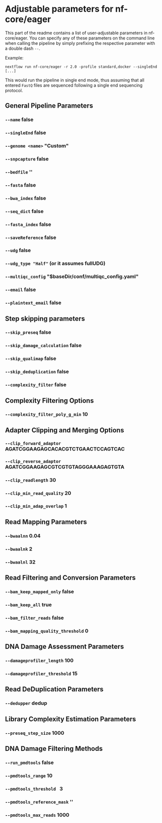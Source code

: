 # Adjustable parameters for nf-core/eager

This part of the readme contains a list of user-adjustable parameters in nf-core/eager. You can specify any of these parameters on the command line when calling the pipeline by simply prefixing the respective parameter with a double dash `--`.

Example:
```
nextflow run nf-core/eager -r 2.0 -profile standard,docker --singleEnd [...]
```
This would run the pipeline in single end mode, thus assuming that all entered `FastQ` files are sequenced following a single end sequencing protocol.


## General Pipeline Parameters
### `--name` false
### `--singleEnd` false
### `--genome <name>` "Custom"
### `--snpcapture` false
### `--bedfile` ''
### `--fasta` false
### `--bwa_index` false
### `--seq_dict` false
### `--fasta_index` false
### `--saveReference` false
### `--udg` false
### `--udg_type "Half"` (or it assumes fullUDG)
### `--multiqc_config` "$baseDir/conf/multiqc_config.yaml"
### `--email` false
### `--plaintext_email` false

## Step skipping parameters

### `--skip_preseq` false
### `--skip_damage_calculation` false
### `--skip_qualimap` false
### `--skip_deduplication` false
### `--complexity_filter` false

## Complexity Filtering Options

### `--complexity_filter_poly_g_min` 10

## Adapter Clipping and Merging Options

### `--clip_forward_adaptor` AGATCGGAAGAGCACACGTCTGAACTCCAGTCAC
### `--clip_reverse_adaptor` AGATCGGAAGAGCGTCGTGTAGGGAAAGAGTGTA
### `--clip_readlength` 30
### `--clip_min_read_quality` 20
### `--clip_min_adap_overlap` 1

## Read Mapping Parameters

### `--bwaalnn` 0.04
### `--bwaalnk` 2
### `--bwaalnl` 32

## Read Filtering and Conversion Parameters

### `--bam_keep_mapped_only` false
### `--bam_keep_all` true
### `--bam_filter_reads` false
### `--bam_mapping_quality_threshold` 0 

## DNA Damage Assessment Parameters

### `--damageprofiler_length` 100
### `--damageprofiler_threshold` 15

## Read DeDuplication Parameters

### `--dedupper` dedup

## Library Complexity Estimation Parameters

### `--preseq_step_size` 1000

## DNA Damage Filtering Methods

### `--run_pmdtools` false
### `--pmdtools_range` 10
### `--pmdtools_threshold ` 3
### `--pmdtools_reference_mask` ''
### `--pmdtools_max_reads` 1000
